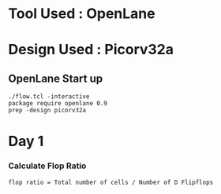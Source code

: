 # Tool Used : OpenLane
# Design Used : Picorv32a

## OpenLane Start up
```
./flow.tcl -interactive
package require openlane 0.9
prep -design picorv32a
```


# Day 1
### Calculate Flop Ratio
```
flop ratio = Total number of cells / Number of D Flipflops
```
